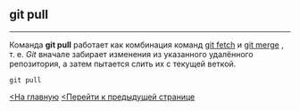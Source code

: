 ## git pull

---

Команда **git pull** работает как комбинация команд [git fetch](./fetch.md) и [git merge](./merge.md) , т. е. *Git* вначале забирает изменения из указанного удалённого репозитория, а затем пытается слить их с текущей веткой.

```bash=
git pull
```
[<На главную](./readme.md)
[<Перейти к предыдущей странице](./merge.md)